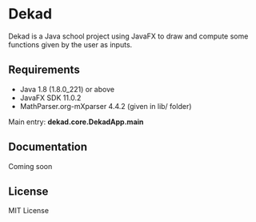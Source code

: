 # Dekad

Dekad is a Java school project using JavaFX to draw and compute some functions given by the user as inputs.

## Requirements

- Java 1.8 (1.8.0_221) or above
- JavaFX SDK 11.0.2
- MathParser.org-mXparser 4.4.2 (given in lib/ folder)

Main entry: **dekad.core.DekadApp.main**

## Documentation

Coming soon

## License

MIT License